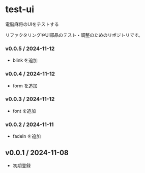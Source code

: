 # test-ui
電脳麻将のUIをテストする

リファクタリングやUI部品のテスト・調整のためのリポジトリです。

### v0.0.5 / 2024-11-12
  - blink を追加

### v0.0.4 / 2024-11-12
  - form を追加

### v0.0.3 / 2024-11-12
  - font を追加

### v0.0.2 / 2024-11-11
  - fadeIn を追加

## v0.0.1 / 2024-11-08
  - 初期登録
